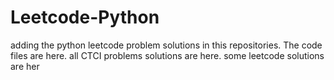 # Leetcode-Python
adding the python leetcode problem solutions in this repositories. 
The code files are here.
all CTCI problems solutions are here.
some leetcode solutions are her


























































































































































































































































































































































































































































































































































































